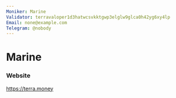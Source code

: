 ```yaml
---
Moniker: Marine
Validator: terravaloper1d3hatwcsvkktgwp3elglw9glca0h42yg6xy4lp
Email: none@example.com
Telegram: @nobody
---
```


# Marine



### Website

https://terra.money

